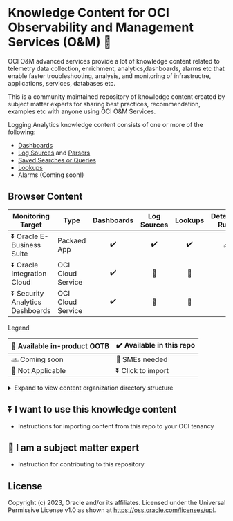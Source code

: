 # Knowledge Content for OCI Observability and Management Services (O&M) :tada:

OCI O&M advanced services provide a lot of knowledge content related to telemetry data collection, enrichment, analytics,dashboards, alarms etc that enable faster troubleshooting, analysis, and monitoring of infrastructre, applications, services, databases etc.

This is a community maintained repository of knowledge content created by subject matter experts for sharing best practices, recommendation, examples etc with anyone using OCI O&M Services.

Logging Analytics knowledge content consists of one or more of the following:

* [Dashboards](https://docs.oracle.com/en-us/iaas/logging-analytics/doc/create-dashboards.html)
* [Log Sources](https://docs.oracle.com/en-us/iaas/logging-analytics/doc/logging-analytics-terms-and-concepts.html#GUID-9B74BCD1-48BE-4A80-97E5-1C6CE9AA5EC2__SECTION_U2J_SNG_M5B) and [Parsers](https://docs.oracle.com/en-us/iaas/logging-analytics/doc/logging-analytics-terms-and-concepts.html#GUID-9B74BCD1-48BE-4A80-97E5-1C6CE9AA5EC2__SECTION_NVT_TNG_M5B)
* [Saved Searches or Queries](https://docs.oracle.com/en-us/iaas/logging-analytics/doc/and-share-log-searches.html)
* [Lookups](https://docs.oracle.com/en-us/iaas/logging-analytics/doc/manage-lookups.html)
* Alarms (Coming soon!)

## Browser Content

| Monitoring Target | Type | Dashboards | Log Sources | Lookups | Detection Rules 
| ---| ---| :---:| :---:| :---:| :---:
| :arrow_double_down: Oracle E-Business Suite  | Packaed App       | :heavy_check_mark:  | :heavy_check_mark:  | :heavy_check_mark: | :soon:
| :arrow_double_down: Oracle Integration Cloud | OCI Cloud Service | :heavy_check_mark:  | :gift:              | :raising_hand: |:raising_hand:|  :no_entry_sign:  
| :arrow_double_down: Security Analytics Dashboards | OCI Cloud Service | :heavy_check_mark:  | :gift:              | :raising_hand: |:raising_hand:|  :no_entry_sign: 

Legend

|:gift: Available in-product OOTB |:heavy_check_mark: Available in this repo 
|---|---|
|:soon: Coming soon |   :raising_hand: SMEs needed
|:no_entry_sign: Not Applicable | :arrow_double_down: Click to import

<details>
  <summary> Expand to view content organization directory structure </summary> 

Knowledge content files in [knowldge-content](./knowlege-content/) folder are organized as descrived below, using e-business-suite as an example:

|Monitoring Target | Content Type | Content File  | Description
|---|---|---|---|
|[e-business-suite/](./knowlege-content/e-business-suite/)|-|-| Monitoring target system's common name is used as folder name. Contains sub-folders for different Content Types.|
||[/dashboards/](./knowlege-content/e-business-suite/dashboards/)|[/ebs-logan-1.json](./knowlege-content/e-business-suite/dashboards/EBS-Dashboards.json) | Dashboard JSON files. Nomenclature: "descriptive-string"-logan-#.json
||/[logan-lookups/](./knowlege-content/e-business-suite/logan-lookups)| [/ebs-product-map.csv](./knowlege-content/e-business-suite/logan-lookups/EBS_Lookup.csv) | csv files for query or ingest time logs enrichment
||/[log-sources](./knowlege-content/e-business-suite/log-sources)[/Oracle Cost Management/](./knowlege-content/e-business-suite/log-sources/Oracle%20Cost%20Management/)| [/ME\$EBS_MFG_DM_CST_SLA_ERROR.xml](./knowlege-content/e-business-suite/log-sources/Oracle%20Cost%20Management/ME%24EBS_MFG_DM_CST_SLA_ERROR.xml) | Log log-sources folder has sub-folders based on source category (e.g. product area, domain). Source XML Files are category folder.

</details>

## :arrow_double_down: I want to use this knowledge content

* Instructions for importing content from this repo to your OCI tenancy

## :raising_hand: I am a subject matter expert

* Instruction for contributing to this repository

## License

Copyright (c) 2023, Oracle and/or its affiliates.
Licensed under the Universal Permissive License v1.0 as shown at <https://oss.oracle.com/licenses/upl>.
